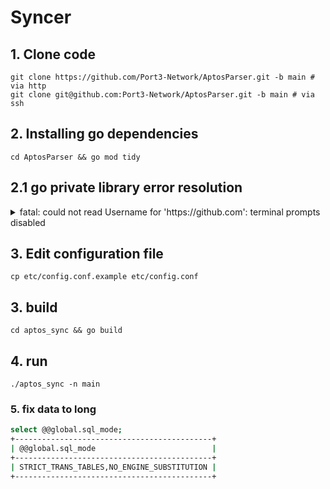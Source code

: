 # Syncer
## 1. Clone code
```
git clone https://github.com/Port3-Network/AptosParser.git -b main # via http
git clone git@github.com:Port3-Network/AptosParser.git -b main # via ssh
```

## 2. Installing go dependencies
```
cd AptosParser && go mod tidy
```

## 2.1 go private library error resolution
<details>
<summary> fatal: could not read Username for 'https://github.com': terminal prompts disabled</summary>
github password generation: <a href="https://docs.github.com/en/authentication/keeping-your-account-and-data-secure/creating-a-personal-access-token">click here</a>

```bash
echo "machine github.com login <github email> password <github password>" > ~/.netrc
```
</details>

## 3. Edit configuration file
```
cp etc/config.conf.example etc/config.conf
```

## 3. build
```
cd aptos_sync && go build
```

## 4. run
```
./aptos_sync -n main
```


### 5. fix data to long
```bash
select @@global.sql_mode;
+--------------------------------------------+
| @@global.sql_mode                          |
+--------------------------------------------+
| STRICT_TRANS_TABLES,NO_ENGINE_SUBSTITUTION |
+--------------------------------------------+
```
```bash

```